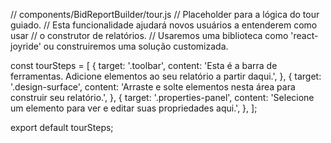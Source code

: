 // components/BidReportBuilder/tour.js
// Placeholder para a lógica do tour guiado.
// Esta funcionalidade ajudará novos usuários a entenderem como usar
// o construtor de relatórios.
// Usaremos uma biblioteca como 'react-joyride' ou construiremos uma solução customizada.

const tourSteps = [
    {
        target: '.toolbar',
        content: 'Esta é a barra de ferramentas. Adicione elementos ao seu relatório a partir daqui.',
    },
    {
        target: '.design-surface',
        content: 'Arraste e solte elementos nesta área para construir seu relatório.',
    },
    {
        target: '.properties-panel',
        content: 'Selecione um elemento para ver e editar suas propriedades aqui.',
    },
];

export default tourSteps;